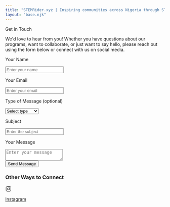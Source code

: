 ```yaml
---
title: "STEMRider.xyz | Inspiring communities across Nigeria through STEM projects and adventures"
layout: "base.njk"
---
```



<div class="px-40 flex flex-1 justify-center py-5">
          <div class="layout-content-container flex flex-col w-[512px] max-w-[512px] py-5 max-w-[960px] flex-1">
            <div class="flex flex-wrap justify-between gap-3 p-4">
              <div class="flex min-w-72 flex-col gap-3">
                <p class="text-[#111418] tracking-light text-[32px] font-bold leading-tight">Get in Touch</p>
                <p class="text-[#60758a] text-sm font-normal leading-normal">
                  We'd love to hear from you! Whether you have questions about our programs, want to collaborate, or just want to say hello, please reach out using the form below
                  or connect with us on social media.
                </p>
              </div>
            </div>
            <form action="https://formspree.io/f/mwpnvarg" method="POST" class="space-y-4">
              <div class="flex max-w-[480px] flex-wrap items-end gap-4 px-4 py-3">
                <label class="flex flex-col min-w-40 flex-1">
                  <p class="text-[#111418] text-base font-medium leading-normal pb-2">Your Name</p>
                  <input
                    type="text"
                    name="name"
                    placeholder="Enter your name"
                    class="form-input flex w-full min-w-0 flex-1 resize-none overflow-hidden rounded-lg text-[#111418] focus:outline-0 focus:ring-0 border-none bg-[#f0f2f5] focus:border-none h-14 placeholder:text-[#60758a] p-4 text-base font-normal leading-normal"
                    required
                  />
                </label>
              </div>
              <div class="flex max-w-[480px] flex-wrap items-end gap-4 px-4 py-3">
                <label class="flex flex-col min-w-40 flex-1">
                  <p class="text-[#111418] text-base font-medium leading-normal pb-2">Your Email</p>
                  <input
                    type="email"
                    name="email"
                    placeholder="Enter your email"
                    class="form-input flex w-full min-w-0 flex-1 resize-none overflow-hidden rounded-lg text-[#111418] focus:outline-0 focus:ring-0 border-none bg-[#f0f2f5] focus:border-none h-14 placeholder:text-[#60758a] p-4 text-base font-normal leading-normal"
                    required
                  />
                </label>
              </div>
              <div class="flex max-w-[480px] flex-wrap items-end gap-4 px-4 py-3">
                <label class="flex flex-col min-w-40 flex-1">
                  <p class="text-[#111418] text-base font-medium leading-normal pb-2">Type of Message (optional)</p>
                  <select
                    name="type"
                    class="form-input flex w-full min-w-0 flex-1 resize-none overflow-hidden rounded-lg text-[#111418] focus:outline-0 focus:ring-0 border-none bg-[#f0f2f5] focus:border-none h-14 p-4 text-base font-normal leading-normal"
                  >
                    <option value="">Select type</option>
                    <option value="Sponsorship">Sponsorship</option>
                    <option value="Volunteer">Volunteer</option>
                    <option value="Donation">Donation</option>
                    <option value="Other Enquiry">Other Enquiry</option>
                  </select>
                </label>
              </div>
              <div class="flex max-w-[480px] flex-wrap items-end gap-4 px-4 py-3">
                <label class="flex flex-col min-w-40 flex-1">
                  <p class="text-[#111418] text-base font-medium leading-normal pb-2">Subject</p>
                  <input
                    type="text"
                    name="subject"
                    placeholder="Enter the subject"
                    class="form-input flex w-full min-w-0 flex-1 resize-none overflow-hidden rounded-lg text-[#111418] focus:outline-0 focus:ring-0 border-none bg-[#f0f2f5] focus:border-none h-14 placeholder:text-[#60758a] p-4 text-base font-normal leading-normal"
                    required
                  />
                </label>
              </div>
              <div class="flex max-w-[480px] flex-wrap items-end gap-4 px-4 py-3">
                <label class="flex flex-col min-w-40 flex-1">
                  <p class="text-[#111418] text-base font-medium leading-normal pb-2">Your Message</p>
                  <textarea
                    name="message"
                    placeholder="Enter your message"
                    class="form-input flex w-full min-w-0 flex-1 resize-none overflow-hidden rounded-lg text-[#111418] focus:outline-0 focus:ring-0 border-none bg-[#f0f2f5] focus:border-none min-h-36 placeholder:text-[#60758a] p-4 text-base font-normal leading-normal"
                    required
                  ></textarea>
                </label>
              </div>
              <div class="flex px-4 py-3">
                <button
                  type="submit"
                  class="flex min-w-[84px] max-w-[480px] cursor-pointer items-center justify-center overflow-hidden rounded-lg h-10 px-4 flex-1 bg-[#0d80f2] text-white text-sm font-bold leading-normal tracking-[0.015em]"
                >
                  <span class="truncate">Send Message</span>
                </button>
                <script>
                  document.addEventListener('DOMContentLoaded', function() {
                    var form = document.querySelector('form[action="https://formspree.io/f/mwpnvarg"]');
                    if (form) {
                      form.addEventListener('submit', function(e) {
                        e.preventDefault();
                        var data = new FormData(form);
                        fetch(form.action, {
                          method: 'POST',
                          body: data,
                          headers: {
                            'Accept': 'application/json'
                          }
                        }).then(function(response) {
                          if (response.ok) {
                            form.style.display = 'none';
                          } else {
                            response.json().then(function(data) {
                              alert(data.error || 'Oops! There was a problem submitting your form.');
                            });
                          }
                        }).catch(function(error) {
                          alert('Oops! There was a problem submitting your form.');
                        });
                      });
                    }
                  });
                </script>
              </div>
            </form>
            <h3 class="text-[#111418] text-lg font-bold leading-tight tracking-[-0.015em] px-4 pb-2 pt-4">Other Ways to Connect</h3>
            <div class="@container">
              <div class="gap-2 px-4 flex flex-wrap justify-start">
                <!-- <div class="flex flex-col items-center gap-2 bg-white py-2.5 text-center w-20">
                  <div class="rounded-full bg-[#f0f2f5] p-2.5">
                    <div class="text-[#111418]" data-icon="TwitterLogo" data-size="20px" data-weight="regular">
                      <svg xmlns="http://www.w3.org/2000/svg" width="20px" height="20px" fill="currentColor" viewBox="0 0 256 256">
                        <path
                          d="M247.39,68.94A8,8,0,0,0,240,64H209.57A48.66,48.66,0,0,0,168.1,40a46.91,46.91,0,0,0-33.75,13.7A47.9,47.9,0,0,0,120,88v6.09C79.74,83.47,46.81,50.72,46.46,50.37a8,8,0,0,0-13.65,4.92c-4.31,47.79,9.57,79.77,22,98.18a110.93,110.93,0,0,0,21.88,24.2c-15.23,17.53-39.21,26.74-39.47,26.84a8,8,0,0,0-3.85,11.93c.75,1.12,3.75,5.05,11.08,8.72C53.51,229.7,65.48,232,80,232c70.67,0,129.72-54.42,135.75-124.44l29.91-29.9A8,8,0,0,0,247.39,68.94Zm-45,29.41a8,8,0,0,0-2.32,5.14C196,166.58,143.28,216,80,216c-10.56,0-18-1.4-23.22-3.08,11.51-6.25,27.56-17,37.88-32.48A8,8,0,0,0,92,169.08c-.47-.27-43.91-26.34-44-96,16,13,45.25,33.17,78.67,38.79A8,8,0,0,0,136,104V88a32,32,0,0,1,9.6-22.92A30.94,30.94,0,0,1,167.9,56c12.66.16,24.49,7.88,29.44,19.21A8,8,0,0,0,204.67,80h16Z"
                        ></path>
                      </svg>
                    </div>
                  </div>
                  <p class="text-[#111418] text-sm font-medium leading-normal">Twitter</p>
                </div> -->
                <div class="flex flex-col items-center gap-2 bg-white py-2.5 text-center w-20">
                  <div class="rounded-full bg-[#f0f2f5] p-2.5">
                    <a href="https://instagram.com/istemlabsafricaig">
                    <div class="text-[#111418]" data-icon="InstagramLogo" data-size="20px" data-weight="regular">
                      <svg xmlns="http://www.w3.org/2000/svg" width="20px" height="20px" fill="currentColor" viewBox="0 0 256 256">
                        <path
                          d="M128,80a48,48,0,1,0,48,48A48.05,48.05,0,0,0,128,80Zm0,80a32,32,0,1,1,32-32A32,32,0,0,1,128,160ZM176,24H80A56.06,56.06,0,0,0,24,80v96a56.06,56.06,0,0,0,56,56h96a56.06,56.06,0,0,0,56-56V80A56.06,56.06,0,0,0,176,24Zm40,152a40,40,0,0,1-40,40H80a40,40,0,0,1-40-40V80A40,40,0,0,1,80,40h96a40,40,0,0,1,40,40ZM192,76a12,12,0,1,1-12-12A12,12,0,0,1,192,76Z"
                        ></path>
                      </svg>
                    </div>
                  </div>
                  <p class="text-[#111418] text-sm font-medium leading-normal">Instagram</p>
                  </a>
                </div>
                <!-- <div class="flex flex-col items-center gap-2 bg-white py-2.5 text-center w-20">
                  <div class="rounded-full bg-[#f0f2f5] p-2.5">
                    <div class="text-[#111418]" data-icon="FacebookLogo" data-size="20px" data-weight="regular">
                      <svg xmlns="http://www.w3.org/2000/svg" width="20px" height="20px" fill="currentColor" viewBox="0 0 256 256">
                        <path
                          d="M128,24A104,104,0,1,0,232,128,104.11,104.11,0,0,0,128,24Zm8,191.63V152h24a8,8,0,0,0,0-16H136V112a16,16,0,0,1,16-16h16a8,8,0,0,0,0-16H152a32,32,0,0,0-32,32v24H96a8,8,0,0,0,0,16h24v63.63a88,88,0,1,1,16,0Z"
                        ></path>
                      </svg>
                    </div>
                  </div>
                  <p class="text-[#111418] text-sm font-medium leading-normal">Facebook</p>
                </div> -->
              </div>
            </div>
          </div>
        </div>